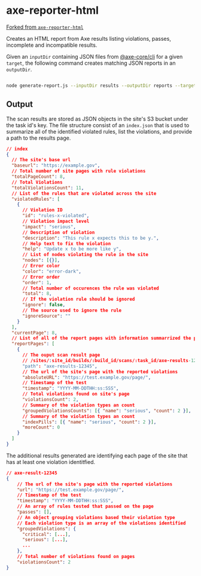 # axe-reporter-html

[Forked from `axe-reporter-html`](https://github.com/Widen/axe-reporter-html/)

Creates an HTML report from Axe results listing violations, passes, incomplete
and incompatible results.

Given an `inputDir` containing JSON files from [@axe-core/cli](https://www.npmjs.com/package/@axe-core/cli) for a given `target`, the following command creates matching JSON reports in an `outputDir`.

```sh

node generate-report.js --inputDir results --outputDir reports --target https://example.gov

```

## Output

The scan results are stored as JSON objects in the site's S3 bucket under the task id's key.
The file structure consist of an `index.json` that is used to summarize all of the identified violated rules, list the violations, and provide a path to the results page.

```json
// index
{
  // The site's base url
  "baseurl": "https://example.gov",
  // Total number of site pages with rule violations
  "totalPageCount": 8,
  // Total Violations
  "totalViolationsCount": 11,
  // List of the rules that are violated across the site
  "violatedRules": [
    {
      // Violation ID
      "id": "rules-x-violated",
      // Violation impact level
      "impact": "serious",
      // Description of violation
      "description": "This rule x expects this to be y.",
      // Help text to fix the violation
      "help": "Update x to be more like y",
      // List of nodes violating the rule in the site
      "nodes": [{}],
      // Error color
      "color": "error-dark",
      // Error order
      "order": 1,
      // Total number of occurences the rule was violated
      "total": 8,
      // If the violation rule should be ignored
      "ignore": false,
      // The source used to ignore the rule
      "ignoreSource": ""
    }
  ],
  "currentPage": 8,
  // List of all of the report pages with information summarrized the page's violations
  "reportPages": [
    {
      // The ouput scan result page
      // /sites/:site_id/builds/:build_id/scans/:task_id/axe-results-12345
      "path": "axe-results-12345",
      // The url of the site's page with the reported violations
      "absoluteURL": "https://test.example.gov/page/",
      // Timestamp of the test
      "timestamp": "YYYY-MM-DDTHH:ss:SSS",
      // Total violations found on site's page
      "violationsCount": 2,
      // Summary of the violation types an count
      "groupedViolationsCounts": [{ "name": "serious", "count": 2 }],
      // Summary of the violation types an count
      "indexPills": [{ "name": "serious", "count": 2 }],
      "moreCount": 0
    }
  ]
}

```

The additional results generated are identifying each page of the site that has at least one violation identitfied.

```json
// axe-result-12345
{
    // The url of the site's page with the reported violations
    "url": "https://test.example.gov/page/",
    // Timestamp of the test
    "timestamp": "YYYY-MM-DDTHH:ss:SSS",
    // An array of rules tested that passed on the page
    "passes": [],
    // An object grouping violations based their violation type
    // Each violation type is an array of the violations identified
    "groupedViolations": {
      "critical": [...],
      "serious": [...],
      ...
    },
    // Total number of violations found on pages
    "violationsCount": 2
}
```

